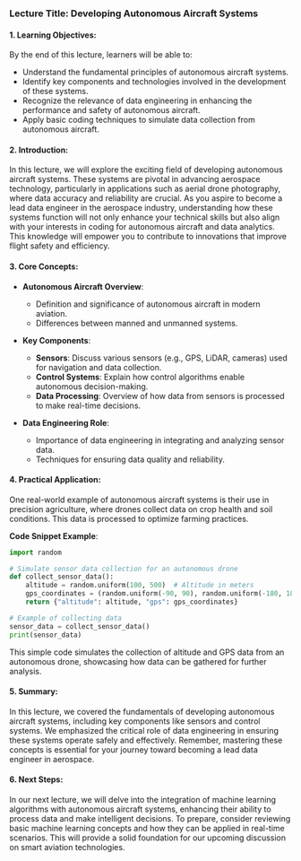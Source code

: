 ### Lecture Title: Developing Autonomous Aircraft Systems

#### 1. Learning Objectives:
By the end of this lecture, learners will be able to:
- Understand the fundamental principles of autonomous aircraft systems.
- Identify key components and technologies involved in the development of these systems.
- Recognize the relevance of data engineering in enhancing the performance and safety of autonomous aircraft.
- Apply basic coding techniques to simulate data collection from autonomous aircraft.

#### 2. Introduction:
In this lecture, we will explore the exciting field of developing autonomous aircraft systems. These systems are pivotal in advancing aerospace technology, particularly in applications such as aerial drone photography, where data accuracy and reliability are crucial. As you aspire to become a lead data engineer in the aerospace industry, understanding how these systems function will not only enhance your technical skills but also align with your interests in coding for autonomous aircraft and data analytics. This knowledge will empower you to contribute to innovations that improve flight safety and efficiency.

#### 3. Core Concepts:
- **Autonomous Aircraft Overview**: 
  - Definition and significance of autonomous aircraft in modern aviation.
  - Differences between manned and unmanned systems.

- **Key Components**:
  - **Sensors**: Discuss various sensors (e.g., GPS, LiDAR, cameras) used for navigation and data collection.
  - **Control Systems**: Explain how control algorithms enable autonomous decision-making.
  - **Data Processing**: Overview of how data from sensors is processed to make real-time decisions.

- **Data Engineering Role**:
  - Importance of data engineering in integrating and analyzing sensor data.
  - Techniques for ensuring data quality and reliability.

#### 4. Practical Application:
One real-world example of autonomous aircraft systems is their use in precision agriculture, where drones collect data on crop health and soil conditions. This data is processed to optimize farming practices.

**Code Snippet Example**:
```python
import random

# Simulate sensor data collection for an autonomous drone
def collect_sensor_data():
    altitude = random.uniform(100, 500)  # Altitude in meters
    gps_coordinates = (random.uniform(-90, 90), random.uniform(-180, 180))  # Latitude, Longitude
    return {"altitude": altitude, "gps": gps_coordinates}

# Example of collecting data
sensor_data = collect_sensor_data()
print(sensor_data)
```
This simple code simulates the collection of altitude and GPS data from an autonomous drone, showcasing how data can be gathered for further analysis.

#### 5. Summary:
In this lecture, we covered the fundamentals of developing autonomous aircraft systems, including key components like sensors and control systems. We emphasized the critical role of data engineering in ensuring these systems operate safely and effectively. Remember, mastering these concepts is essential for your journey toward becoming a lead data engineer in aerospace.

#### 6. Next Steps:
In our next lecture, we will delve into the integration of machine learning algorithms with autonomous aircraft systems, enhancing their ability to process data and make intelligent decisions. To prepare, consider reviewing basic machine learning concepts and how they can be applied in real-time scenarios. This will provide a solid foundation for our upcoming discussion on smart aviation technologies.